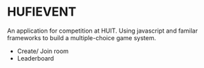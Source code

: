 # HUFIEVENT
An application for competition at HUIT. Using javascript and familar frameworks to build a multiple-choice game system.
- Create/ Join room
- Leaderboard
